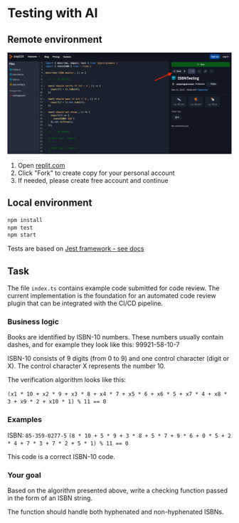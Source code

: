 # Testing with AI

## Remote environment

![](../_resources/img/fork-quality.png)

1. Open [replit.com](https://replit.com/@przeprogramowan/ISBNTesting)
2. Click "Fork" to create copy for your personal account
3. If needed, please create free account and continue

## Local environment

```bash
npm install
npm test
npm start
```

Tests are based on [Jest framework - see docs](https://jestjs.io/docs/getting-started)

## Task

The file `index.ts` contains example code submitted for code review. The current implementation is the foundation for an automated code review plugin that can be integrated with the CI/CD pipeline.

### Business logic

Books are identified by ISBN-10 numbers. These numbers usually contain dashes, and for example they look like this: 99921-58-10-7

ISBN-10 consists of 9 digits (from 0 to 9) and one control character (digit or X). The control character X represents the number 10.

The verification algorithm looks like this:

`(x1 * 10 + x2 * 9 + x3 * 8 + x4 * 7 + x5 * 6 + x6 * 5 + x7 * 4 + x8 * 3 + x9 * 2 + x10 * 1) % 11 == 0`

### Examples
ISBN: `85-359-0277-5`
`(8 * 10 + 5 * 9 + 3 * 8 + 5 * 7 + 9 * 6 + 0 * 5 + 2 * 4 + 7 * 3 + 7 * 2 + 5 * 1) % 11 == 0`

This code is a correct ISBN-10 code.

### Your goal
Based on the algorithm presented above, write a checking function passed in the form of an ISBN string.

The function should handle both hyphenated and non-hyphenated ISBNs.